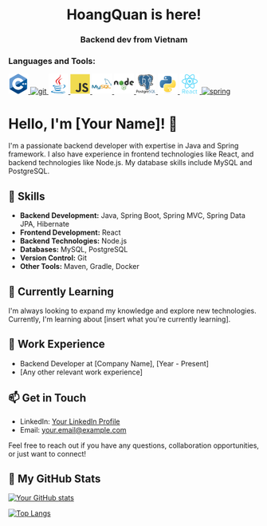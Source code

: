 <h1 align="center">HoangQuan is here!</h1>
<h3 align="center">Backend dev from Vietnam</h3>

<p align="left">
</p>

<h3 align="left">Languages and Tools:</h3>
<p align="left"> <a href="https://www.w3schools.com/cpp/" target="_blank" rel="noreferrer"> <img src="https://raw.githubusercontent.com/devicons/devicon/master/icons/cplusplus/cplusplus-original.svg" alt="cplusplus" width="40" height="40"/> </a> <a href="https://git-scm.com/" target="_blank" rel="noreferrer"> <img src="https://www.vectorlogo.zone/logos/git-scm/git-scm-icon.svg" alt="git" width="40" height="40"/> </a> <a href="https://www.java.com" target="_blank" rel="noreferrer"> <img src="https://raw.githubusercontent.com/devicons/devicon/master/icons/java/java-original.svg" alt="java" width="40" height="40"/> </a> <a href="https://developer.mozilla.org/en-US/docs/Web/JavaScript" target="_blank" rel="noreferrer"> <img src="https://raw.githubusercontent.com/devicons/devicon/master/icons/javascript/javascript-original.svg" alt="javascript" width="40" height="40"/> </a> <a href="https://www.mysql.com/" target="_blank" rel="noreferrer"> <img src="https://raw.githubusercontent.com/devicons/devicon/master/icons/mysql/mysql-original-wordmark.svg" alt="mysql" width="40" height="40"/> </a> <a href="https://nodejs.org" target="_blank" rel="noreferrer"> <img src="https://raw.githubusercontent.com/devicons/devicon/master/icons/nodejs/nodejs-original-wordmark.svg" alt="nodejs" width="40" height="40"/> </a> <a href="https://www.postgresql.org" target="_blank" rel="noreferrer"> <img src="https://raw.githubusercontent.com/devicons/devicon/master/icons/postgresql/postgresql-original-wordmark.svg" alt="postgresql" width="40" height="40"/> </a> <a href="https://www.python.org" target="_blank" rel="noreferrer"> <img src="https://raw.githubusercontent.com/devicons/devicon/master/icons/python/python-original.svg" alt="python" width="40" height="40"/> </a> <a href="https://reactjs.org/" target="_blank" rel="noreferrer"> <img src="https://raw.githubusercontent.com/devicons/devicon/master/icons/react/react-original-wordmark.svg" alt="react" width="40" height="40"/> </a> <a href="https://spring.io/" target="_blank" rel="noreferrer"> <img src="https://www.vectorlogo.zone/logos/springio/springio-icon.svg" alt="spring" width="40" height="40"/> </a> </p>

# Hello, I'm [Your Name]! 👋

I'm a passionate backend developer with expertise in Java and Spring framework. I also have experience in frontend technologies like React, and backend technologies like Node.js. My database skills include MySQL and PostgreSQL.

## 🔧 Skills

- **Backend Development:** Java, Spring Boot, Spring MVC, Spring Data JPA, Hibernate
- **Frontend Development:** React
- **Backend Technologies:** Node.js
- **Databases:** MySQL, PostgreSQL
- **Version Control:** Git
- **Other Tools:** Maven, Gradle, Docker

## 🌱 Currently Learning

I'm always looking to expand my knowledge and explore new technologies. Currently, I'm learning about [insert what you're currently learning].

## 💼 Work Experience

- Backend Developer at [Company Name], [Year - Present]
- [Any other relevant work experience]

## 📫 Get in Touch

- LinkedIn: [Your LinkedIn Profile](https://www.linkedin.com/in/your-profile)
- Email: your.email@example.com

Feel free to reach out if you have any questions, collaboration opportunities, or just want to connect!

## 🚀 My GitHub Stats

[![Your GitHub stats](https://github-readme-stats.vercel.app/api?username=hoangQuan25&show_icons=true&theme=radical)](https://github.com/hoangQuan25)

[![Top Langs](https://github-readme-stats.vercel.app/api/top-langs/?username=hoangQuan25&layout=compact&theme=radical)](https://github.com/hoangQuan25)

